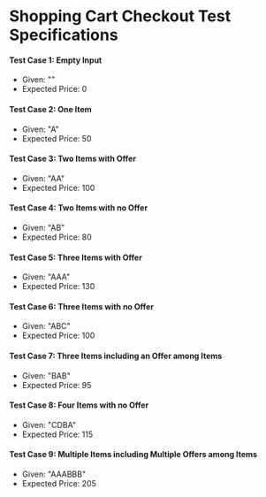 # Shopping Cart Checkout Test Specifications

#### Test Case 1: Empty Input
- Given: ""
- Expected Price: 0

#### Test Case 2: One Item
- Given: "A"
- Expected Price: 50

#### Test Case 3: Two Items with Offer
- Given: "AA"
- Expected Price: 100

#### Test Case 4: Two Items with no Offer
- Given: "AB"
- Expected Price: 80

#### Test Case 5: Three Items with Offer 
- Given: "AAA"
- Expected Price: 130

#### Test Case 6: Three Items with no Offer
- Given: "ABC"
- Expected Price: 100

#### Test Case 7: Three Items including an Offer among Items
- Given: "BAB"
- Expected Price: 95

#### Test Case 8: Four Items with no Offer
- Given: "CDBA"
- Expected Price: 115

#### Test Case 9: Multiple Items including Multiple Offers among Items
- Given: "AAABBB"
- Expected Price: 205
